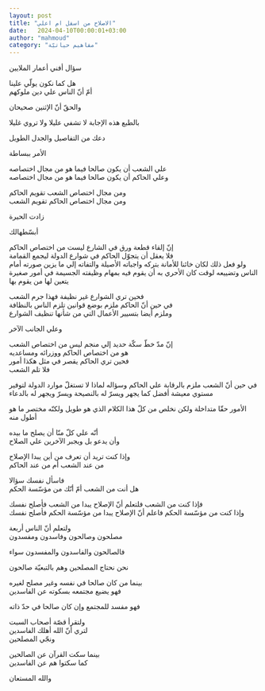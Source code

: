 ```yaml
---
layout: post
title: "الاصلاح من اسفل ام اعلي"
date:   2024-04-10T00:00:01+03:00
author: "mahmoud"
category: "مفاهيم حياتيّة"
---
```



سؤال أفني أعمار الملايين

هل كما نكون يولّي علينا  
أمّ أنّ الناس علي دين ملوكهم

والحقّ أنّ الإثنين صحيحان

بالطبع هذه الإجابة لا تشفي عليلا ولا تروي غليلا

دعك من التفاصيل والجدل الطويل

الأمر ببساطة

علي الشعب أن يكون صالحا فيما هو من مجال اختصاصه  
وعلي الحاكم أن يكون صالحا فيما هو من مجال اختصاصه

ومن مجال اختصاص الشعب تقويم الحاكم  
ومن مجال اختصاص الحاكم تقويم الشعب

زادت الحيرة

أبسّطهالك

إنّ إلقاء قطعة ورق في الشارع ليست من اختصاص الحاكم  
فلا يعقل أن يتجوّل الحاكم في شوارع الدولة ليجمع القمامة  
ولو فعل ذلك لكان خائنا للأمانة بتركه واجباته الأصيلة والتفاته إلي ما
يزين صورته أمام الناس وتضييعه لوقت كان الأحري به أن يقوم فيه بمهام
وظيفته الجسيمة في أمور صغيرة يتعين لها من يقوم بها

فحين تري الشوارع غير نظيفة فهذا جرم الشعب  
في حين أنّ الحاكم ملزم بوضع قوانين تلزم الناس بالنظافة  
وملزم أيضا بتسيير الأعمال التي من شأنها تنظيف الشوارع

وعلي الجانب الآخر

إنّ مدّ خطّ سكّة حديد إلي منجم ليس من اختصاص الشعب  
هو من اختصاص الحاكم ووزرائه ومساعديه  
فحين تري الحاكم يقصر في مثل هكذا أمور  
فلا تلم الشعب

في حين أنّ الشعب ملزم بالرقابة علي الحاكم وسؤاله لماذا لا
تستغلّ موارد الدولة لتوفير مستوي معيشة أفضل كما يجهر ويسرّ له بالنصيحة
ويسرّ ويجهر له بالدعاء

الأمور حقّا متداخلة ولكن نخلص من كلّ هذا الكلام الذي هو
طويل ولكنّه مختصر ما هو أطول منه

أنّه علي كلّ منّا أن يصلح ما بيده  
وأن يدعو بل ويجبر الآخرين علي الصلاح

وإذا كنت تريد أن تعرف من أين يبدا الإصلاح  
من عند الشعب أم من عند الحاكم

فاسأل نفسك سؤالا  
هل أنت من الشعب أمّ أنّك من مؤسّسة الحكم

فإذا كنت من الشعب فلتعلم أنّ الإصلاح يبدا من الشعب فأصلح
نفسك  
وإذا كنت من مؤسّسة الحكم فاعلم أنّ الإصلاح يبدا من مؤسّسة الحكم فأصلح
نفسك

ولتعلم أنّ الناس أربعة  
مصلحون وصالحون وفاسدون ومفسدون

فالصالحون والفاسدون والمفسدون سواء

نحن نحتاج المصلحين وهم بالتبعيّة صالحون

بينما من كان صالحا في نفسه وغير مصلح لغيره  
فهو يضيع مجتمعه بسكوته عن الفاسدين

فهو مفسد للمجتمع وإن كان صالحا في حدّ ذاته

ولتقرأ قصّة أصحاب السبت  
لتري أنّ الله أهلك الفاسدين  
ونجّي المصلحين

بينما سكت القرآن عن الصالحين  
كما سكتوا هم عن الفاسدين

والله المستعان
